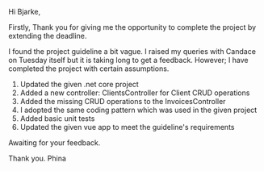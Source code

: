 Hi Bjarke,

Firstly, Thank you for giving me the opportunity to complete the project by extending the deadline.

I found the project guideline a bit vague. I raised my queries with Candace on Tuesday itself but it is taking long to get a feedback. However; I have completed the project with certain assumptions.

1. Updated the given .net core project
2. Added a new controller: ClientsController for Client CRUD operations
3. Added the missing CRUD operations to the InvoicesController
4. I adopted the same coding pattern which was used in the given project
5. Added basic unit tests
6. Updated the given vue app to meet the guideline's requirements

Awaiting for your feedback.

Thank you.
Phina
